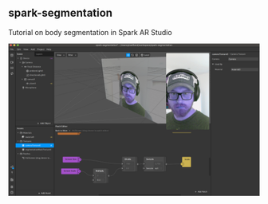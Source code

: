 ## spark-segmentation

Tutorial on body segmentation in Spark AR Studio

![screenshot](./screenshot.png)
